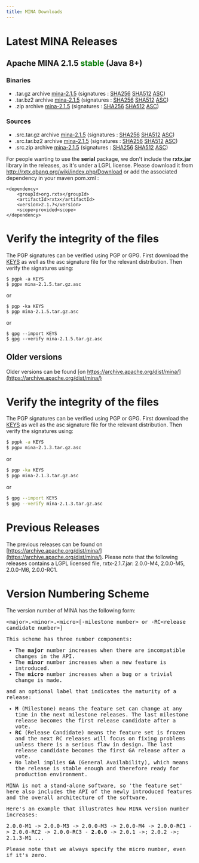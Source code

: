 ```yaml
---
title: MINA Downloads
---
```


# Latest MINA Releases

## Apache MINA 2.1.5 <font color="green">stable</font> (Java 8+)

### Binaries

* .tar.gz archive [mina-2.1.5](https://www.apache.org/dyn/closer.lua/mina/mina/2.1.5/apache-mina-2.1.5-bin.tar.gz) (signatures : [SHA256](https://www.apache.org/dist/mina/mina/2.1.5/apache-mina-2.1.5-bin.tar.gz.sha256) [SHA512](https://www.apache.org/dist/mina/mina/2.1.5/apache-mina-2.1.5-bin.tar.gz.sha512) [ASC](https://www.apache.org/dist/mina/mina/2.1.5/apache-mina-2.1.5-bin.tar.gz.asc))
* .tar.bz2 archive [mina-2.1.5](https://www.apache.org/dyn/closer.lua/mina/mina/2.1.5/apache-mina-2.1.5-bin.tar.bz2) (signatures : [SHA256](https://www.apache.org/dist/mina/mina/2.1.5/apache-mina-2.1.5-bin.tar.bz2.sha256) [SHA512](https://www.apache.org/dist/mina/mina/2.1.5/apache-mina-2.1.5-bin.tar.bz2.sha512) [ASC](https://www.apache.org/dist/mina/mina/2.1.5/apache-mina-2.1.5-bin.tar.bz2.asc))
* .zip archive [mina-2.1.5](https://www.apache.org/dyn/closer.lua/mina/mina/2.1.5/apache-mina-2.1.5-bin.zip) (signatures : [SHA256](https://www.apache.org/dist/mina/mina/2.1.5/apache-mina-2.1.5-bin.zip.sha256) [SHA512](https://www.apache.org/dist/mina/mina/2.1.5/apache-mina-2.1.5-bin.zip.sha512) [ASC](https://www.apache.org/dist/mina/mina/2.1.5/apache-mina-2.1.5-bin.zip.asc))

### Sources

* .src.tar.gz archive [mina-2.1.5](https://www.apache.org/dyn/closer.lua/mina/mina/2.1.5/apache-mina-2.1.5-src.tar.gz) (signatures : [SHA256](https://www.apache.org/dist/mina/mina/2.1.5/apache-mina-2.1.5-src.tar.gz.sha256) [SHA512](https://www.apache.org/dist/mina/mina/2.1.5/apache-mina-2.1.5-src.tar.gz.sha512) [ASC](https://www.apache.org/dist/mina/mina/2.1.5/apache-mina-2.1.5-src.tar.gz.asc))
* .src.tar.bz2 archive [mina-2.1.5](https://www.apache.org/dyn/closer.lua/mina/mina/2.1.5/apache-mina-2.1.5-src.tar.bz2) (signatures : [SHA256](https://www.apache.org/dist/mina/mina/2.1.5/apache-mina-2.1.5-src.tar.bz2.sha256) [SHA512](https://www.apache.org/dist/mina/mina/2.1.5/apache-mina-2.1.5-src.tar.bz2.sha512) [ASC](https://www.apache.org/dist/mina/mina/2.1.5/apache-mina-2.1.5-src.tar.bz2.asc))
* .src.zip archive [mina-2.1.5](https://www.apache.org/dyn/closer.lua/mina/mina/2.1.5/apache-mina-2.1.5-src.zip) (signatures : [SHA256](https://www.apache.org/dist/mina/mina/2.1.5/apache-mina-2.1.5-src.zip.sha256) [SHA512](https://www.apache.org/dist/mina/mina/2.1.5/apache-mina-2.1.5-src.zip.sha512) [ASC](https://www.apache.org/dist/mina/mina/2.1.5/apache-mina-2.1.5-src.zip.asc))

<div class="note" markdown="1">
    For people wanting to use the <strong>serial</strong> package, we don't include the <strong>rxtx.jar</strong> library in the releases, as it's under a LGPL license. Please download it from <a href="http://rxtx.qbang.org/wiki/index.php/Download" class="external-link" rel="nofollow">http://rxtx.qbang.org/wiki/index.php/Download</a> or add the associated dependency in your maven pom.xml :

    <dependency>
        <groupId>org.rxtx</groupId>
        <artifactId>rxtx</artifactId>
        <version>2.1.7</version>
        <scope>provided<scope>
    </dependency>
</div>

# Verify the integrity of the files

The PGP signatures can be verified using PGP or GPG. First download the [KEYS](https://downloads.apache.org/mina/KEYS) as well as the asc signature file for the relevant distribution. Then verify the signatures using:

    $ pgpk -a KEYS
    $ pgpv mina-2.1.5.tar.gz.asc

or

    $ pgp -ka KEYS
    $ pgp mina-2.1.5.tar.gz.asc
    
or

    $ gpg --import KEYS
    $ gpg --verify mina-2.1.5.tar.gz.asc


## Older versions

Older versions can be found [on https://archive.apache.org/dist/mina/](https://archive.apache.org/dist/mina/)

# Verify the integrity of the files

The PGP signatures can be verified using PGP or GPG. First download the [KEYS](https://downloads.apache.org/mina/KEYS) as well as the asc signature file for the relevant distribution. Then verify the signatures using:

```bash
$ pgpk -a KEYS
$ pgpv mina-2.1.3.tar.gz.asc
```

or

```bash
$ pgp -ka KEYS
$ pgp mina-2.1.3.tar.gz.asc
```

or

```bash
$ gpg --import KEYS
$ gpg --verify mina-2.1.3.tar.gz.asc
```

# Previous Releases

The previous releases can be found on [https://archive.apache.org/dist/mina/](https://archive.apache.org/dist/mina/). Please note that the following releases contains a LGPL licensed file, rxtx-2.1.7.jar: 2.0.0-M4, 2.0.0-M5, 2.0.0-M6, 2.0.0-RC1.

# Version Numbering Scheme

The version number of MINA has the following form:

<div class="info" markdown="1">
    <tt>&lt;major&gt;.&lt;minor&gt;.&lt;micro&gt;[-milestone number&gt; or -RC&lt;release candidate number&gt;]
</div>

This scheme has three number components:

* The __major__ number increases when there are incompatible changes in the API.
* The __minor__ number increases when a new feature is introduced.
* The __micro__ number increases when a bug or a trivial change is made.

and an optional label that indicates the maturity of a release:

* __M__ (Milestone) means the feature set can change at any time in the next milestone releases. The last milestone release becomes the first release candidate after a vote.
* __RC__ (Release Candidate) means the feature set is frozen and the next RC releases will focus on fixing problems unless there is a serious flaw in design. The last release candidate becomes the first GA release after a vote.
* No label implies __GA__ (General Availability), which means the release is stable enough and therefore ready for production environment.

MINA is not a stand-alone software, so 'the feature set' here also includes the API of the newly introduced features and the overall architecture of the software,

Here's an example that illustrates how MINA version number increases:

<div class="info" markdown="1">
    2.0.0-M1 -> 2.0.0-M3 -> 2.0.0-M3 -> 2.0.0-M4 ->  2.0.0-RC1 -> 2.0.0-RC2 -> 2.0.0-RC3 - <strong>2.0.0</strong> -> 2.0.1 ->; 2.0.2 ->; 2.1.3-M1 ...
</div>

Please note that we always specify the micro number, even if it's zero.
